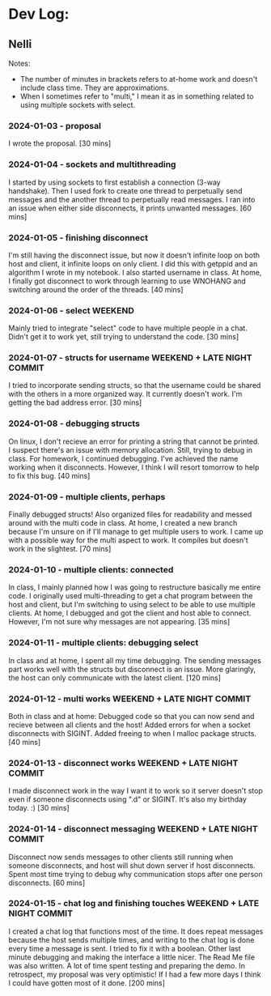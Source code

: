 # Dev Log:

## Nelli
Notes: 
- The number of minutes in brackets refers to at-home work and doesn't include class time. They are approximations.
- When I sometimes refer to "multi," I mean it as in something related to using multiple sockets with select.

### 2024-01-03 - proposal
I wrote the proposal. [30 mins]

### 2024-01-04 - sockets and multithreading
I started by using sockets to first establish a connection (3-way handshake). Then I used fork to create one thread to perpetually send messages and the another thread to perpetually read messages. I ran into an issue when either side disconnects, it prints unwanted messages. [60 mins]

### 2024-01-05 - finishing disconnect
I'm still having the disconnect issue, but now it doesn't infinite loop on both host and client, it infinite loops on only client. I did this with getppid and an algorithm I wrote in my notebook. I also started username in class. At home, I finally got disconnect to work through learning to use WNOHANG and switching around the order of the threads. [40 mins]

### 2024-01-06 - select WEEKEND
Mainly tried to integrate "select" code to have multiple people in a chat. Didn't get it to work yet, still trying to understand the code. [30 mins]


### 2024-01-07 - structs for username WEEKEND + LATE NIGHT COMMIT
I tried to incorporate sending structs, so that the username could be shared with the others in a more organized way. It currently doesn't work. I'm getting the bad address error. [30 mins]

### 2024-01-08 - debugging structs 
On linux, I don't recieve an error for printing a string that cannot be printed. I suspect there's an issue with memory allocation. Still, trying to debug in class. For homework, I continued debugging. I've achieved the name working when it disconnects. However, I think I will resort tomorrow to help to fix this bug. [40 mins]

### 2024-01-09 - multiple clients, perhaps
Finally debugged structs! Also organized files for readability and messed around with the multi code in class. At home, I created a new branch because I'm unsure on if I'll manage to get multiple users to work. I came up with a possible way for the multi aspect to work. It compiles but doesn't work in the slightest. [70 mins]

### 2024-01-10 - multiple clients: connected
In class, I mainly planned how I was going to restructure basically me entire code. I originally used multi-threading to get a chat program between the host and client, but I'm switching to using select to be able to use multiple clients. At home, I debugged and got the client and host able to connect. However, I'm not sure why messages are not appearing. [35 mins]

### 2024-01-11 - multiple clients: debugging select
In class and at home, I spent all my time debugging. The sending messages part works well with the structs but disconnect is an issue. More glaringly, the host can only communicate with the latest client. [120 mins]

### 2024-01-12 - multi works WEEKEND + LATE NIGHT COMMIT
Both in class and at home: Debugged code so that you can now send and recieve between all clients and the host! Added errors for when a socket disconnects with SIGINT. Added freeing to when I malloc package structs. [40 mins]

### 2024-01-13 - disconnect works WEEKEND + LATE NIGHT COMMIT
I made disconnect work in the way I want it to work so it server doesn't stop even if someone disconnects using ".d" or SIGINT. It's also my birthday today. :) [30 mins]

### 2024-01-14 - disconnect messaging WEEKEND + LATE NIGHT COMMIT
Disconnect now sends messages to other clients still running when someone disconnects, and host will shut down server if host disconnects. Spent most time trying to debug why communication stops after one person disconnects. [60 mins]

### 2024-01-15 - chat log and finishing touches WEEKEND + LATE NIGHT COMMIT
I created a chat log that functions most of the time. It does repeat messages because the host sends multiple times, and writing to the chat log is done every time a message is sent. I tried to fix it with a boolean. Other last minute debugging and making the interface a little nicer. The Read Me file was also written. A lot of time spent testing and preparing the demo. In retrospect, my proposal was very optimistic! If I had a few more days I think I could have gotten most of it done. [200 mins]

